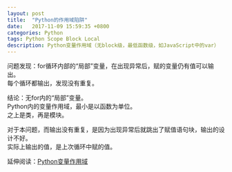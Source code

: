 ```yaml
---
layout: post
title:  "Python的作用域陷阱"
date:   2017-11-09 15:59:35 +0800
categories: Python
tags: Python Scope Block Local
description: Python变量作用域（无block级，最低函数级，如JavaScript中的var）
---
```

问题发现：for循环内部的“局部”变量，在出现异常后，赋的变量仍有值可以输出。  
每个循环都输出，发现没有重复。

结论：无for内的“局部”变量。  
Python内的变量作用域，最小是以函数为单位。  
之上是类，再是模块。

对于本问题，而输出没有重复，是因为出现异常后就跳出了赋值语句块，输出的设计不好。  
实际上输出的值，是上次循环中赋的值。

延伸阅读：[Python变量作用域](https://blog.csdn.net/cc7756789w/article/details/46635383)